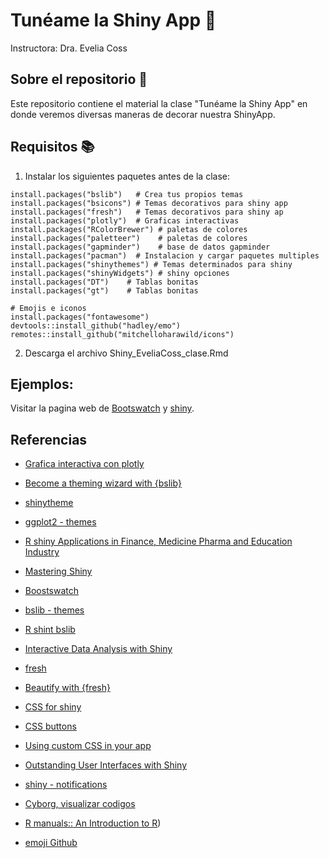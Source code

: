 # Tunéame la Shiny App 📲

Instructora: Dra. Evelia Coss

## Sobre el repositorio 💜

Este repositorio contiene el material la clase "Tunéame la Shiny App" en donde veremos diversas maneras de decorar nuestra ShinyApp.

## Requisitos 📚

1) Instalar los siguientes paquetes antes de la clase:

```
install.packages("bslib")   # Crea tus propios temas
install.packages("bsicons") # Temas decorativos para shiny app
install.packages("fresh")   # Temas decorativos para shiny ap
install.packages("plotly")  # Graficas interactivas
install.packages("RColorBrewer") # paletas de colores
install.packages("paletteer")    # paletas de colores
install.packages("gapminder")    # base de datos gapminder
install.packages("pacman")  # Instalacion y cargar paquetes multiples
install.packages("shinythemes") # Temas determinados para shiny
install.packages("shinyWidgets") # shiny opciones
install.packages("DT")    # Tablas bonitas
install.packages("gt")    # Tablas bonitas

# Emojis e iconos
install.packages("fontawesome")
devtools::install_github("hadley/emo")
remotes::install_github("mitchelloharawild/icons")
```

2) Descarga el archivo Shiny_EveliaCoss_clase.Rmd

## Ejemplos:

Visitar la pagina web de [Bootswatch](https://bootswatch.com/cyborg/) y [shiny](https://shiny.posit.co/r/articles/build/notifications/).

## Referencias

- [Grafica interactiva con plotly](https://plotly.com/ggplot2/animations/)

- [Become a theming wizard with {bslib}](https://unleash-shiny.rinterface.com/beautify-with-bootstraplib)

- [shinytheme](https://rstudio.github.io/shinythemes/)

- [ggplot2 - themes](https://ggplot2-book.org/themes)

- [R shiny Applications in Finance, Medicine Pharma and Education Industry](https://bookdown.org/loankimrobinson/rshinybook/)

- [Mastering Shiny](https://mastering-shiny.org/index.html)

- [Boostswatch](https://bootswatch.com/cyborg/)

- [bslib - themes](https://shiny.posit.co/r/articles/build/themes/)

- [R shint bslib](https://appsilon.com/r-shiny-bslib/)

- [Interactive Data Analysis with Shiny](https://bookdown.org/paul/shiny_workshop/07-theming.html)

- [fresh](https://dreamrs.github.io/fresh/reference/fresh.html)

- [Beautify with {fresh}](https://unleash-shiny.rinterface.com/beautify-with-fresh)

- [CSS for shiny](https://unleash-shiny.rinterface.com/beautify-css)

- [CSS buttons](https://bootstrapdocs.com/v3.3.6/docs/css/#buttons)

- [Using custom CSS in your app](https://shiny.posit.co/r/articles/build/css/)

- [Outstanding User Interfaces with Shiny](https://github.com/DivadNojnarg/outstanding-shiny-ui)

- [shiny - notifications](https://shiny.posit.co/r/articles/build/notifications/)

- [Cyborg, visualizar codigos](https://bootswatch.com/cyborg/)

- [R manuals:: An Introduction to R](https://rstudio.github.io/r-manuals/r-intro/Graphics.html#:~:text=The%20par()%20function%20is,for%20the%20current%20graphics%20device.&text=Without%20arguments%2C%20returns%20a%20list,values%20for%20the%20current%20device.&text=With%20a%20character%20vector%20argument,again%2C%20as%20a%20list.))

- [emoji Github](https://gist.github.com/rxaviers/7360908)
